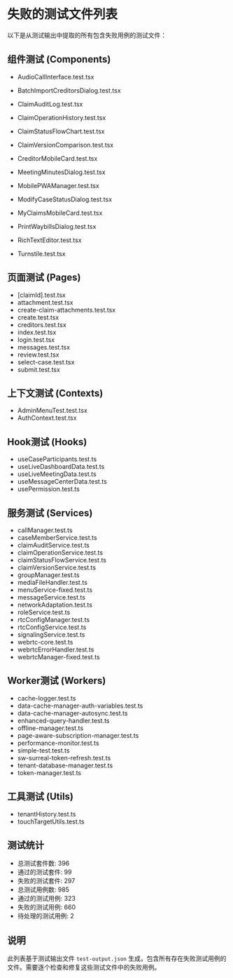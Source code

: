 # 失败的测试文件列表

以下是从测试输出中提取的所有包含失败用例的测试文件：

## 组件测试 (Components)
- AudioCallInterface.test.tsx
- BatchImportCreditorsDialog.test.tsx

- ClaimAuditLog.test.tsx
- ClaimOperationHistory.test.tsx

- ClaimStatusFlowChart.test.tsx
- ClaimVersionComparison.test.tsx
- CreditorMobileCard.test.tsx
- MeetingMinutesDialog.test.tsx
- MobilePWAManager.test.tsx
- ModifyCaseStatusDialog.test.tsx
- MyClaimsMobileCard.test.tsx
- PrintWaybillsDialog.test.tsx
- RichTextEditor.test.tsx
- Turnstile.test.tsx

## 页面测试 (Pages)
- [claimId].test.tsx
- attachment.test.tsx
- create-claim-attachments.test.tsx
- create.test.tsx
- creditors.test.tsx
- index.test.tsx
- login.test.tsx
- messages.test.tsx
- review.test.tsx
- select-case.test.tsx
- submit.test.tsx

## 上下文测试 (Contexts)
- AdminMenuTest.test.tsx
- AuthContext.test.tsx

## Hook测试 (Hooks)
- useCaseParticipants.test.ts
- useLiveDashboardData.test.ts
- useLiveMeetingData.test.ts
- useMessageCenterData.test.ts
- usePermission.test.ts

## 服务测试 (Services)
- callManager.test.ts
- caseMemberService.test.ts
- claimAuditService.test.ts
- claimOperationService.test.ts
- claimStatusFlowService.test.ts
- claimVersionService.test.ts
- groupManager.test.ts
- mediaFileHandler.test.ts
- menuService-fixed.test.ts
- messageService.test.ts
- networkAdaptation.test.ts
- roleService.test.ts
- rtcConfigManager.test.ts
- rtcConfigService.test.ts
- signalingService.test.ts
- webrtc-core.test.ts
- webrtcErrorHandler.test.ts
- webrtcManager-fixed.test.ts

## Worker测试 (Workers)
- cache-logger.test.ts
- data-cache-manager-auth-variables.test.ts
- data-cache-manager-autosync.test.ts
- enhanced-query-handler.test.ts
- offline-manager.test.ts
- page-aware-subscription-manager.test.ts
- performance-monitor.test.ts
- simple-test.test.ts
- sw-surreal-token-refresh.test.ts
- tenant-database-manager.test.ts
- token-manager.test.ts

## 工具测试 (Utils)
- tenantHistory.test.ts
- touchTargetUtils.test.ts

## 测试统计
- 总测试套件数: 396
- 通过的测试套件: 99
- 失败的测试套件: 297
- 总测试用例数: 985
- 通过的测试用例: 323
- 失败的测试用例: 660
- 待处理的测试用例: 2

## 说明
此列表基于测试输出文件 `test-output.json` 生成，包含所有存在失败测试用例的文件。需要逐个检查和修复这些测试文件中的失败用例。